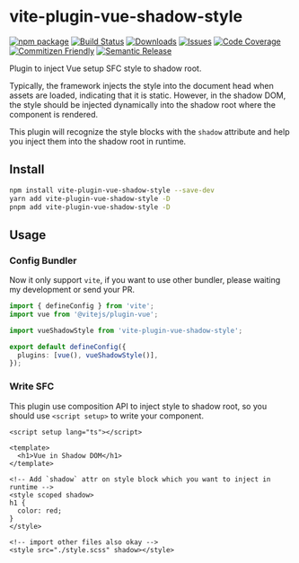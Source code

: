# vite-plugin-vue-shadow-style

[![npm package][npm-img]][npm-url] [![Build Status][build-img]][build-url] [![Downloads][downloads-img]][downloads-url] [![Issues][issues-img]][issues-url] [![Code Coverage][codecov-img]][codecov-url] [![Commitizen Friendly][commitizen-img]][commitizen-url] [![Semantic Release][semantic-release-img]][semantic-release-url]

Plugin to inject Vue setup SFC style to shadow root.

Typically, the framework injects the style into the document head when assets are loaded, indicating that it is static. However, in the shadow DOM, the style should be injected dynamically into the shadow root where the component is rendered.

This plugin will recognize the style blocks with the `shadow` attribute and help you inject them into the shadow root in runtime.

## Install

```bash
npm install vite-plugin-vue-shadow-style --save-dev
yarn add vite-plugin-vue-shadow-style -D
pnpm add vite-plugin-vue-shadow-style -D
```

## Usage

### Config Bundler

Now it only support `vite`, if you want to use other bundler, please waiting my development or send your PR.

```ts vite.config.ts
import { defineConfig } from 'vite';
import vue from '@vitejs/plugin-vue';

import vueShadowStyle from 'vite-plugin-vue-shadow-style';

export default defineConfig({
  plugins: [vue(), vueShadowStyle()],
});
```

### Write SFC

This plugin use composition API to inject style to shadow root, so you should use `<script setup>` to write your component.

```vue
<script setup lang="ts"></script>

<template>
  <h1>Vue in Shadow DOM</h1>
</template>

<!-- Add `shadow` attr on style block which you want to inject in runtime -->
<style scoped shadow>
h1 {
  color: red;
}
</style>

<!-- import other files also okay -->
<style src="./style.scss" shadow></style>
```

[build-img]: https://github.com/kainstar/vite-plugin-vue-shadow-style/actions/workflows/release.yml/badge.svg
[build-url]: https://github.com/kainstar/vite-plugin-vue-shadow-style/actions/workflows/release.yml
[downloads-img]: https://img.shields.io/npm/dt/vite-plugin-vue-shadow-style
[downloads-url]: https://www.npmtrends.com/vite-plugin-vue-shadow-style
[npm-img]: https://img.shields.io/npm/v/vite-plugin-vue-shadow-style
[npm-url]: https://www.npmjs.com/package/vite-plugin-vue-shadow-style
[issues-img]: https://img.shields.io/github/issues/kainstar/vite-plugin-vue-shadow-style
[issues-url]: https://github.com/kainstar/vite-plugin-vue-shadow-style/issues
[codecov-img]: https://codecov.io/gh/kainstar/vite-plugin-vue-shadow-style/branch/main/graph/badge.svg
[codecov-url]: https://codecov.io/gh/kainstar/vite-plugin-vue-shadow-style
[semantic-release-img]: https://img.shields.io/badge/%20%20%F0%9F%93%A6%F0%9F%9A%80-semantic--release-e10079.svg
[semantic-release-url]: https://github.com/semantic-release/semantic-release
[commitizen-img]: https://img.shields.io/badge/commitizen-friendly-brightgreen.svg
[commitizen-url]: http://commitizen.github.io/cz-cli/

